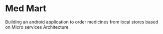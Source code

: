 Med Mart
=======
Building an android application to order medicines from local stores based on Micro services Architecture